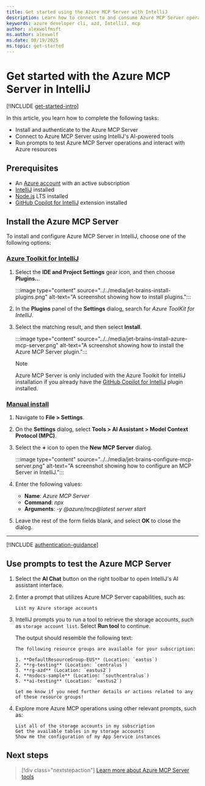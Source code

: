 ```yaml
---
title: Get started using the Azure MCP Server with IntelliJ
description: Learn how to connect to and consume Azure MCP Server operations with IntelliJ
keywords: azure developer cli, azd, IntelliJ, mcp
author: alexwolfmsft
ms.author: alexwolf
ms.date: 08/19/2025
ms.topic: get-started
---
```


# Get started with the Azure MCP Server in IntelliJ

[!INCLUDE [get-started-intro](../../includes/get-started-intro.md)]

In this article, you learn how to complete the following tasks:

- Install and authenticate to the Azure MCP Server
- Connect to Azure MCP Server using IntelliJ's AI-powered tools
- Run prompts to test Azure MCP Server operations and interact with Azure resources

## Prerequisites

- An [Azure account](https://azure.microsoft.com/pricing/purchase-options/azure-account?cid=msft_learn) with an active subscription
- [IntelliJ](https://cursor.sh/) installed
- [Node.js](https://nodejs.org/) LTS installed
- [GitHub Copilot for IntelliJ](https://plugins.jetbrains.com/plugin/17718-github-copilot) extension installed

## Install the Azure MCP Server

To install and configure Azure MCP Server in IntelliJ, choose one of the following options:

### [Azure Toolkit for IntelliJ](#tab/azure-toolkit)

1. Select the **IDE and Project Settings** gear icon, and then choose **Plugins..**.

    :::image type="content" source="../../media/jet-brains-install-plugins.png" alt-text="A screenshot showing how to install plugins.":::

1. In the **Plugins** panel of the **Settings** dialog, search for *Azure ToolKit for IntelliJ*.
1. Select the matching result, and then select **Install**.

    :::image type="content" source="../../media/jet-brains-install-azure-mcp-server.png" alt-text="A screenshot showing how to install the Azure MCP Server plugin.":::

    > [!NOTE]
    > Azure MCP Server is only included with the Azure Toolkit for IntelliJ installation if you already have the [GitHub Copilot for IntelliJ](https://plugins.jetbrains.com/plugin/17718-github-copilot) plugin installed.

### [Manual install](#tab/manual-install)

1. Navigate to **File > Settings**.
1. On the **Settings** dialog, select **Tools > AI Assistant > Model Context Protocol (MPC)**.
1. Select the **+** icon to open the **New MCP Server** dialog.

    :::image type="content" source="../../media/jet-brains-configure-mcp-server.png" alt-text="A screenshot showing how to configure an MCP Server in IntelliJ.":::

1. Enter the following values:
    - **Name**: *Azure MCP Server*
    - **Command**: *npx*
    - **Arguments**: *-y @azure/mcp@latest server start*

1. Leave the rest of the form fields blank, and select **OK** to close the dialog.

---

[!INCLUDE [authentication-guidance](../../includes/authentication-guidance.md)]

## Use prompts to test the Azure MCP Server

1. Select the **AI Chat** button on the right toolbar to open IntelliJ's AI assistant interface.
1. Enter a prompt that utilizes Azure MCP Server capabilities, such as:

    ```text
    List my Azure storage accounts
    ```

1. IntelliJ prompts you to run a tool to retrieve the storage accounts, such as `storage account list`. Select **Run tool** to continue.

    The output should resemble the following text:

    ```output
    The following resource groups are available for your subscription:

    1. **DefaultResourceGroup-EUS** (Location: `eastus`)
    2. **rg-testing** (Location: `centralus`)
    3. **rg-azd** (Location: `eastus2`)
    4. **msdocs-sample** (Location: `southcentralus`)
    5. **ai-testing** (Location: `eastus2`)
    
    Let me know if you need further details or actions related to any of these resource groups!
    ```

1. Explore more Azure MCP operations using other relevant prompts, such as:

    ```text
    List all of the storage accounts in my subscription
    Get the available tables in my storage accounts
    Show me the configuration of my App Service instances
    ```

## Next steps

> [!div class="nextstepaction"]
> [Learn more about Azure MCP Server tools](../../tools/index.md)
